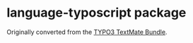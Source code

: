 # language-typoscript package

Originally converted from the [TYPO3 TextMate Bundle](https://github.com/andyh/TYPO3.tmbundle).
